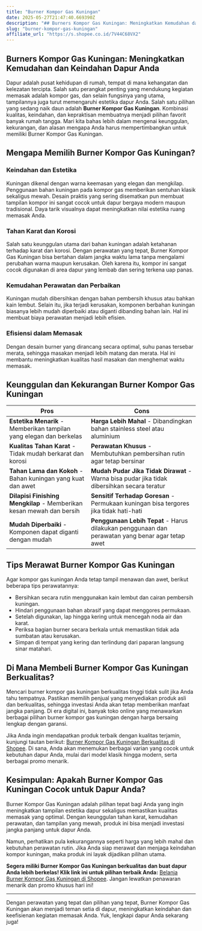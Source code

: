 ```yaml
---
title: "Burner Kompor Gas Kuningan"
date: 2025-05-27T21:47:40.669390Z
description: "## Burners Kompor Gas Kuningan: Meningkatkan Kemudahan dan Keindahan Dapur Anda..."
slug: "burner-kompor-gas-kuningan"
affiliate_url: "https://s.shopee.co.id/7V44C68VX2"
---
```

## Burners Kompor Gas Kuningan: Meningkatkan Kemudahan dan Keindahan Dapur Anda

Dapur adalah pusat kehidupan di rumah, tempat di mana kehangatan dan kelezatan tercipta. Salah satu perangkat penting yang mendukung kegiatan memasak adalah kompor gas, dan selain fungsinya yang utama, tampilannya juga turut memengaruhi estetika dapur Anda. Salah satu pilihan yang sedang naik daun adalah **Burner Kompor Gas Kuningan**. Kombinasi kualitas, keindahan, dan kepraktisan membuatnya menjadi pilihan favorit banyak rumah tangga. Mari kita bahas lebih dalam mengenai keunggulan, kekurangan, dan alasan mengapa Anda harus mempertimbangkan untuk memiliki Burner Kompor Gas Kuningan.

## Mengapa Memilih Burner Kompor Gas Kuningan?

### Keindahan dan Estetika

Kuningan dikenal dengan warna keemasan yang elegan dan mengkilap. Penggunaan bahan kuningan pada kompor gas memberikan sentuhan klasik sekaligus mewah. Desain praktis yang sering disematkan pun membuat tampilan kompor ini sangat cocok untuk dapur bergaya modern maupun tradisional. Daya tarik visualnya dapat meningkatkan nilai estetika ruang memasak Anda.

### Tahan Karat dan Korosi

Salah satu keunggulan utama dari bahan kuningan adalah ketahanan terhadap karat dan korosi. Dengan perawatan yang tepat, Burner Kompor Gas Kuningan bisa bertahan dalam jangka waktu lama tanpa mengalami perubahan warna maupun kerusakan. Oleh karena itu, kompor ini sangat cocok digunakan di area dapur yang lembab dan sering terkena uap panas.

### Kemudahan Perawatan dan Perbaikan

Kuningan mudah dibersihkan dengan bahan pembersih khusus atau bahkan kain lembut. Selain itu, jika terjadi kerusakan, komponen berbahan kuningan biasanya lebih mudah diperbaiki atau diganti dibanding bahan lain. Hal ini membuat biaya perawatan menjadi lebih efisien.

### Efisiensi dalam Memasak

Dengan desain burner yang dirancang secara optimal, suhu panas tersebar merata, sehingga masakan menjadi lebih matang dan merata. Hal ini membantu meningkatkan kualitas hasil masakan dan menghemat waktu memasak.

## Keunggulan dan Kekurangan Burner Kompor Gas Kuningan

| **Pros** | **Cons** |
|---|---|
| **Estetika Menarik** - Memberikan tampilan yang elegan dan berkelas | **Harga Lebih Mahal** - Dibandingkan bahan stainless steel atau aluminium |
| **Kualitas Tahan Karat** - Tidak mudah berkarat dan korosi | **Perawatan Khusus** - Membutuhkan pembersihan rutin agar tetap bersinar |
| **Tahan Lama dan Kokoh** - Bahan kuningan yang kuat dan awet | **Mudah Pudar Jika Tidak Dirawat** - Warna bisa pudar jika tidak dibersihkan secara teratur |
| **Dilapisi Finishing Mengkilap** - Memberikan kesan mewah dan bersih | **Sensitif Terhadap Goresan** - Permukaan kuningan bisa tergores jika tidak hati-hati |
| **Mudah Diperbaiki** - Komponen dapat diganti dengan mudah | **Penggunaan Lebih Tepat** - Harus dilakukan penggunaan dan perawatan yang benar agar tetap awet |

## Tips Merawat Burner Kompor Gas Kuningan

Agar kompor gas kuningan Anda tetap tampil menawan dan awet, berikut beberapa tips perawatannya:

- Bersihkan secara rutin menggunakan kain lembut dan cairan pembersih kuningan.
- Hindari penggunaan bahan abrasif yang dapat menggores permukaan.
- Setelah digunakan, lap hingga kering untuk mencegah noda air dan karat.
- Periksa bagian burner secara berkala untuk memastikan tidak ada sumbatan atau kerusakan.
- Simpan di tempat yang kering dan terlindung dari paparan langsung sinar matahari.

## Di Mana Membeli Burner Kompor Gas Kuningan Berkualitas?

Mencari burner kompor gas kuningan berkualitas tinggi tidak sulit jika Anda tahu tempatnya. Pastikan memilih penjual yang menyediakan produk asli dan berkualitas, sehingga investasi Anda akan tetap memberikan manfaat jangka panjang. Di era digital ini, banyak toko online yang menawarkan berbagai pilihan burner kompor gas kuningan dengan harga bersaing lengkap dengan garansi.

Jika Anda ingin mendapatkan produk terbaik dengan kualitas terjamin, kunjungi tautan berikut: [Burner Kompor Gas Kuningan Berkualitas di Shopee](https://s.shopee.co.id/7V44C68VX2). Di sana, Anda akan menemukan berbagai varian yang cocok untuk kebutuhan dapur Anda, mulai dari model klasik hingga modern, serta berbagai promo menarik.

## Kesimpulan: Apakah Burner Kompor Gas Kuningan Cocok untuk Dapur Anda?

Burner Kompor Gas Kuningan adalah pilihan tepat bagi Anda yang ingin meningkatkan tampilan estetika dapur sekaligus memastikan kualitas memasak yang optimal. Dengan keunggulan tahan karat, kemudahan perawatan, dan tampilan yang mewah, produk ini bisa menjadi investasi jangka panjang untuk dapur Anda.

Namun, perhatikan pula kekurangannya seperti harga yang lebih mahal dan kebutuhan perawatan rutin. Jika Anda siap merawat dan menjaga keindahan kompor kuningan, maka produk ini layak dijadikan pilihan utama.

**Segera miliki Burner Kompor Gas Kuningan berkualitas dan buat dapur Anda lebih berkelas! Klik link ini untuk pilihan terbaik Anda:** [Belanja Burner Kompor Gas Kuningan di Shopee](https://s.shopee.co.id/7V44C68VX2). Jangan lewatkan penawaran menarik dan promo khusus hari ini!

---

Dengan perawatan yang tepat dan pilihan yang tepat, Burner Kompor Gas Kuningan akan menjadi teman setia di dapur, meningkatkan keindahan dan keefisienan kegiatan memasak Anda. Yuk, lengkapi dapur Anda sekarang juga!